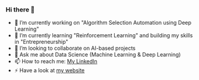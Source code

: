### Hi there 👋
- 🔭 I’m currently working on "Algorithm Selection Automation using Deep Learning"
- 🌱 I’m currently learning "Reinforcement Learning" and building my skills in "Entrepreneurship"
- 👯 I’m looking to collaborate on AI-based projects
- 💬 Ask me about Data Science (Machine Learning & Deep Learning)
- 📫 How to reach me: [My LinkedIn](https://www.linkedin.com/in/mohamadalissa/)
- ⚡ Have a look at [my website](https://mohamadalissa.github.io/)

<!--
**MohamadALissa/MohamadALissa** is a ✨ _special_ ✨ repository because its `README.md` (this file) appears on your GitHub profile.

Here are some ideas to get you started:

- 🔭 I’m currently working on "Algorithm Selection Automation using Deep Learning"
- 🌱 I’m currently learning "Reinforcement Learning" and building my skills in "Entrepreneurship"
- 👯 I’m looking to collaborate on AI-based projects
- 🤔 I’m looking for help with ...
- 💬 Ask me about ...
- 📫 How to reach me: ...
- 😄 Pronouns: ...
- ⚡ Fun fact: ...
-->
